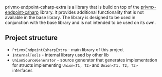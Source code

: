 ﻿privmx-endpoint-csharp-extra is a library that is build on top of
the [privmx-endpoint-csharp](https://github.com/simplito/privmx-endpoint-csharp) library.
It provides additional functionality that is not available in the base library.
The library is designed to be used in conjunction with the base library and is not intended to be used on its own.

## Project structure

- `PrivmxEndpointCsharpExtra` - main library of this project
- `InternalTools` - internal library used by other lib
- `UnionSourceGenerator` - source generator that generates implementation for structs implementing `Union<T1, T2>` and `Union<T1, T2, T3>` interfaces

